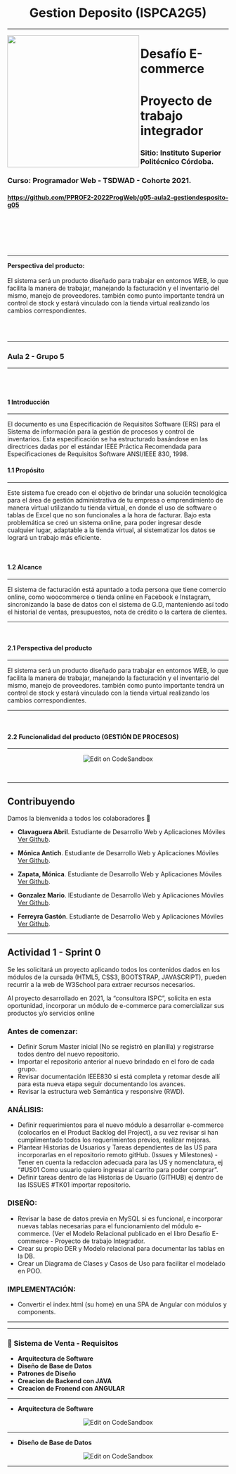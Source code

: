 
<h1 align="center">Gestion Deposito (ISPCA2G5)</h1>

---

<a href="url"><img src="https://github.com/PPROF2-2022ProgWeb/g05-aula2-gestiondesposito-g05/blob/main/img/Logo.png" align="left" height="300"></a>


# Desafío E-commerce
# Proyecto de trabajo integrador
### Sitio: Instituto Superior Politécnico Córdoba.

### Curso: Programador Web - TSDWAD - Cohorte 2021.

#### https://github.com/PPROF2-2022ProgWeb/g05-aula2-gestiondesposito-g05
<br>
<br>
<br>
<br>

####
---
**Perspectiva del producto:**
<br><br>
El sistema será un producto diseñado para trabajar en entornos WEB, lo que facilita la manera de trabajar, manejando la facturación y el inventario del mismo, manejo de proveedores. también como punto importante tendrá un control de stock y estará vinculado con la tienda virtual realizando los cambios correspondientes.

<br>
<br>


---

###         Aula 2 -  Grupo 5
---
<br>
<br>

#### 1     Introducción
---

El documento es una Especificación de Requisitos Software (ERS) para el Sistema de información para la gestión de procesos y control de inventarios. Esta especificación se ha estructurado basándose en las directrices dadas por el estándar IEEE Práctica Recomendada para Especificaciones de Requisitos Software ANSI/IEEE 830, 1998.
<br>

#### 1.1         Propósito
---

Este sistema fue creado con el objetivo de brindar una solución tecnológica para el área de gestión administrativa de tu empresa o emprendimiento de manera virtual utilizando tu tienda virtual, en donde el uso de software o tablas de Excel que no son funcionales a la hora de facturar.
Bajo esta problemática se creó un sistema online, para poder ingresar desde cualquier lugar, adaptable a la tienda virtual, al sistematizar los datos se logrará un trabajo más eficiente.

<br>

#### 1.2         Alcance
--- 

El sistema de facturación está apuntado a toda persona que tiene comercio online, como woocommerce o tienda online en Facebook e Instagram, sincronizando la base de datos con el sistema de G.D, manteniendo así todo el historial de ventas, presupuestos, nota de crédito o la cartera de clientes.

--- 
<br>

#### 2.1         Perspectiva del producto
--- 

El sistema será un producto diseñado para trabajar en entornos WEB, lo que facilita la manera de trabajar, manejando la facturación y el inventario del mismo, manejo de proveedores. también como punto importante tendrá un control de stock y estará vinculado con la tienda virtual realizando los cambios correspondientes.


--- 
<br>

#### 2.2         Funcionalidad del producto (GESTIÓN DE PROCESOS)
--- 

<p align="center">
  <a>
    <img alt="Edit on CodeSandbox" src="https://github.com/PPROF2-2022ProgWeb/g05-aula2-gestiondesposito-g05/blob/main/img/pngcom.png">
  </a>
</p>

<br>

--- 
## Contribuyendo

Damos la bienvenida a todos los colaboradores 💙

- **Clavaguera Abril**. Estudiante de Desarrollo Web y Aplicaciones Móviles [Ver Github](https://github.com/Abrilc90).

- **Mónica Antich**. Estudiante de Desarrollo Web y Aplicaciones Móviles [Ver Github](https://github.com/MonicaAntich).

- **Zapata, Mónica**. Estudiante de Desarrollo Web y Aplicaciones Móviles [Ver Github](https://github.com/MonicaVZapata).

- **Gonzalez Mario**. IEstudiante de Desarrollo Web y Aplicaciones Móviles [Ver Github](https://github.com/mariogonzalezispc).

- **Ferreyra Gastón**. Estudiante de Desarrollo Web y Aplicaciones Móviles [Ver Github](https://github.com/gastonloco).
--- 

## Actividad 1 - Sprint 0

Se les solicitará un proyecto aplicando todos los contenidos dados en los módulos de la cursada (HTML5, CSS3, BOOTSTRAP, JAVASCRIPT),  pueden recurrir a la web de W3School para extraer recursos necesarios.

Al proyecto desarrollado en 2021, la “consultora ISPC”, solicita  en esta oportunidad, incorporar un módulo de e-commerce para comercializar sus productos y/o servicios online


### Antes de comenzar:

- Definir Scrum Master inicial (No se registró en planilla) y registrarse todos dentro del nuevo repositorio.
- Importar el repositorio anterior al nuevo brindado en el foro de cada grupo.
- Revisar documentación IEEE830 si está completa y retomar desde allí para esta nueva etapa seguir documentando los avances.
- Revisar la estructura web Semántica y responsive (RWD).


###   ANÁLISIS:

- Definir requerimientos para el nuevo módulo a desarrollar e-commerce (colocarlos en el Product Backlog del Project), a su vez revisar si han cumplimentado todos los requerimientos previos, realizar mejoras.
- Plantear Historias de Usuarios y Tareas dependientes de las US para incorporarlas en el repositorio remoto gitHub. (Issues y Milestones) - Tener en cuenta la redaccion adecuada para las US y nomenclatura, ej “#US01 Como usuario quiero ingresar al carrito para poder comprar”.
- Definir tareas dentro de las Historias de Usuario (GITHUB) ej dentro de las ISSUES  #TK01 importar repositorio.


###   DISEÑO:

- Revisar la base de datos previa en MySQL si es funcional, e incorporar nuevas tablas necesarias para el funcionamiento del módulo e-commerce. (Ver el Modelo Relacional publicado en el libro Desafío E-commerce - Proyecto de trabajo Integrador.
- Crear su propio DER y Modelo relacional para documentar las tablas en la DB.
- Crear un Diagrama de Clases y Casos de Uso para facilitar el modelado en POO.


###   IMPLEMENTACIÓN:

- Convertir el index.html (su home) en una SPA de Angular con módulos y components.

---


<!--
--- 
#### Frontend
- HTML -(25 de octubre 2021)
- BOOSTRAP-(25 de octubre 2021)
- CSS -(25 de octubre 2021)
- Responsive-(25 de octubre 2021)
- JS-(22 de noviembre 2021)
- PHP-(22 de noviembre 2021)

<!--
#### Backend
- MySQL-(1 de Noviembre 2021)
- Consultas--(1 de Noviembre 2021)
--- 
-->
--- 

### 🎥 Sistema de Venta - Requisitos

- **Arquitectura de Software**
- **Diseño de Base de Datos**
- **Patrones de Diseño**
- **Creacion de Backend con JAVA**
- **Creacion de Fronend con ANGULAR**
<!--
- **Creacion de App con XAMARIN  (ver)**
-->
--- 

- **Arquitectura de Software**

<p align="center">
  <a>
    <img alt="Edit on CodeSandbox" src="https://github.com/PPROF2-2022ProgWeb/g05-aula2-gestiondesposito-g05/blob/main/img/diagrama.png">
  </a>
</p>

--- 

- **Diseño de Base de Datos**

<p align="center">
  <a>
    <img alt="Edit on CodeSandbox" src="https://github.com/PPROF2-2022ProgWeb/g05-aula2-gestiondesposito-g05/blob/main/img/Der.png">
  </a>
</p>

--- 



<!-- YT:START -->

<!--
- [Practica Profesionalizante 1_Parte1][video1]
- [Practica Profesionalizante 1_Parte2][video2]
- [IEFI_Programacion_1_Parte1][video3]
- [IEFI_Programacion_1_Parte2][video4]
- [IEFI_Base de Datos][video5]

<!-- YT:END -->

<!--
---
[video1]: https://www.youtube.com/watch?v=oyQQRNPyZ0E
[video2]: https://www.youtube.com/watch?v=kpJN7WFziL4
[video3]: https://www.youtube.com/watch?v=ffQc45vwrT0&t=3s
[video4]: https://www.youtube.com/watch?v=OdESUNqbz74
[video5]: https://www.youtube.com/watch?v=YJ_Bg6fGyso&t=169s

-->
